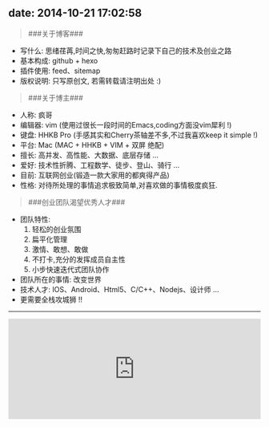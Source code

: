 date: 2014-10-21 17:02:58
---
>###关于博客###

- 写什么: 思绪荏苒,时间之快,匆匆赶路时记录下自己的技术及创业之路
- 基本构成: github + hexo
- 插件使用: feed、sitemap 
- 版权说明: 只写原创文, 若需转载请注明出处 :)

>###关于博主###

- 人称: 疯哥
- 编辑器: vim (使用过很长一段时间的Emacs,coding方面没vim犀利 !)
- 键盘: HHKB Pro (手感其实和Cherry茶轴差不多,不过我喜欢keep it simple !)
- 平台: Mac (MAC + HHKB + VIM + 双屏 绝配)
- 擅长: 高并发、高性能、大数据、底层存储 ...
- 爱好: 技术性折腾、工程数学、徒步、登山、骑行 ...
- 目前: 互联网创业(锻造一款大家用的都爽得产品)
- 性格: 对待所处理的事情追求极致简单,对喜欢做的事情极度疯狂.

>###创业团队渴望优秀人才###

- 团队特性: 
	1. 轻松的创业氛围
	2. 扁平化管理
	3. 激情、敢想、敢做
	4. 不打卡,充分的发挥成员自主性
	5. 小步快速迭代式团队协作
- 团队所在的事情:  改变世界
- 技术人才: IOS、Android、Html5、C/C++、Nodejs、设计师 ...
- 更需要全栈攻城狮 !!

---
<iframe width="100%" height="200" class="share_self"  frameborder="0" scrolling="no" src="http://widget.weibo.com/weiboshow/index.php?language=&width=0&height=550&fansRow=1&ptype=0&speed=0&skin=1&isTitle=0&noborder=0&isWeibo=0&isFans=1&uid=1951291707&verifier=bbf78df1&dpc=1"></iframe>
<div>
